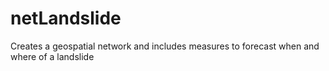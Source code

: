# netLandslide
Creates a geospatial network and includes measures to forecast when and where of a landslide
